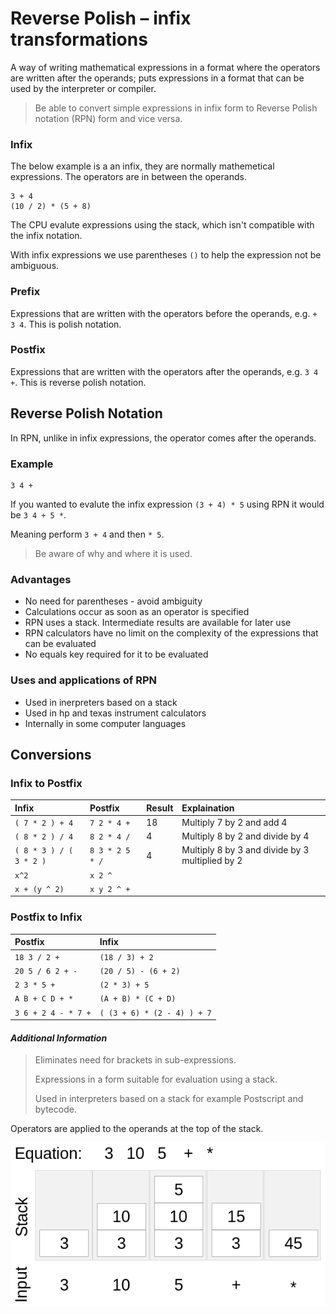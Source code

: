 # Reverse Polish – infix transformations

A way of writing mathematical expressions in a format where the operators are written after the operands; 
puts expressions in a format that can be used by the interpreter or compiler.

> Be able to convert simple expressions in infix
> form to Reverse Polish notation (RPN) form and
> vice versa. 

### Infix

The below example is a an infix, they are normally mathemetical expressions. 
The operators are in between the operands.
```
3 + 4
(10 / 2) * (5 + 8)
```

The CPU evalute expressions using the stack, which isn't compatible with the infix notation.

With infix expressions we use parentheses `()` to help the expression not be ambiguous.

### Prefix

Expressions that are written with the operators before the operands, e.g. `+ 3 4`. 
This is polish notation.

### Postfix

Expressions that are written with the operators after the operands, e.g. `3 4 +`. 
This is reverse polish notation.

## Reverse Polish Notation

In RPN, unlike in infix expressions, the operator comes after the operands.

### Example

```
3 4 +
```

If you wanted to evalute the infix expression `(3 + 4) * 5` using RPN it would be `3 4 + 5 *`.

Meaning perform `3 + 4` and then `* 5`.

> Be aware of why and where it is used.

### Advantages

* No need for parentheses - avoid ambiguity
* Calculations occur as soon as an operator is specified
* RPN uses a stack. Intermediate results are available for later use
* RPN calculators have no limit on the complexity of the expressions that can be evaluated
* No equals key required for it to be evaluated

### Uses and applications of RPN

* Used in inerpreters based on a stack
* Used in hp and texas instrument calculators 
* Internally in some computer languages

## Conversions

### Infix to Postfix

| Infix | Postfix | Result | Explaination |
| :---| :--- | :---- | :---- |
| `( 7 * 2 ) + 4` | `7 2 * 4 +` | 18 | Multiply 7 by 2 and add 4 |
| `( 8 * 2 ) / 4` | `8 2 * 4 /` | 4 | Multiply 8 by 2 and divide by 4 |
| `( 8 * 3 ) / ( 3 * 2 )` | `8 3 * 2 5 * /` | 4 | Multiply 8 by 3 and divide by 3 multiplied by 2 |
| `x^2` | `x 2 ^` | | |
| `x + (y ^ 2)` | `x y 2 ^ +` | | |

### Postfix to Infix 

| Postfix | Infix | 
| :---| :--- | 
| `18 3 / 2 +` | `(18 / 3) + 2` | 
| `20 5 / 6 2 + -` | `(20 / 5) - (6 + 2)` | 
| `2 3 * 5 +` | `(2 * 3) + 5` | 
| `A B + C D + *` | `(A + B) * (C + D)` | 
| `3 6 + 2 4 - * 7 +` | `( (3 + 6) * (2 - 4) ) + 7` | 



#### *Additional Information*
> Eliminates need for brackets in sub-expressions.
>
> Expressions in a form suitable for evaluation
using a stack.
>
> Used in interpreters based on a stack for example
Postscript and bytecode.

Operators are applied to the operands at the top of the stack.

![](resources/RPN-stack.png)

